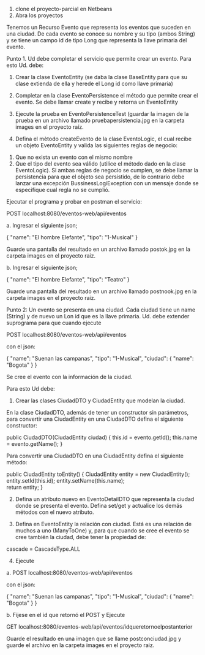1. clone el proyecto-parcial en Netbeans
2. Abra los proyectos

Tenemos un Recurso Evento que representa los eventos que suceden en una ciudad. 
De cada evento se conoce su nombre y su tipo (ambos String) y se tiene un campo 
id de tipo Long que representa la llave primaria del evento. 


 Punto 1. Ud debe completar el servicio que permite crear un evento. Para esto Ud. debe:

1. Crear la clase EventoEntity  (se daba la clase BaseEntity para que su clase 
extienda de ella y herede el Long id como llave primaria)

2. Completar en la clase EventoPersistence el método que permite crear el evento. 
Se debe llamar create y recibe y retorna un EventoEntity

3. Ejecute la prueba en EventoPersistenceTest (guardar la imagen de la prueba en 
un archivo llamado pruebapersistencia.jpg en la carpeta images en el proyecto raíz.

4. Defina el mètodo createEvento de la clase EventoLogic, el cual recibe un objeto 
EventoEntity y valida las siguientes reglas de negocio:
1) Que no exista un evento con el mismo nombre
2) Que el tipo del evento sea válido (utilice el método dado en la clase EventoLogic).
Si ambas reglas de negocio se cumplen, se debe llamar la persistencia para que 
el objeto sea persistido, de lo contrario debe lanzar una excepción 
BussinessLogiException con un mensaje donde se especifique cual regla no se cumplió.


Ejecutar el programa y probar en postman el servicio:

POST localhost:8080/eventos-web/api/eventos

a. Ingresar el siguiente json;

{ 
  "name": "El hombre Elefante",
  "tipo": "1-Musical"
}

Guarde una pantalla del resultado en  un archivo llamado postok.jpg en la carpeta
images en el proyecto raiz.

b. Ingresar el siguiente json;

{ 
  "name": "El hombre Elefante",
  "tipo": "Teatro"
}

Guarde una pantalla del resultado en  un archivo llamado postnook.jpg en la carpeta
images en el proyecto raiz.


Punto 2: Un evento se presenta en una ciudad. Cada ciudad 
tiene un name (String) y de nuevo un Lon id que es la llave primaria.
Ud. debe extender suprograma para que cuando ejecute 

POST localhost:8080/eventos-web/api/eventos

con el json:

{ 
  "name": "Suenan las campanas",
  "tipo": "1-Musical",
  "ciudad": {
              "name": "Bogota"
            }
}

Se cree el evento con la información de la ciudad. 

Para esto Ud debe:

1. Crear las clases CiudadDTO y CiudadEntity que modelan la ciudad.  

En la clase CiudadDTO, además de tener un constructor sin parámetros, 
para convertir una CiudadEntity en una CiudadDTO defina el siguiente constructor:

public CiudadDTO(CiudadEntity ciudad) {
        this.id = evento.getId();
        this.name = evento.getName();
    }

Para convertir una CiudadDTO  en una CiudadEntity defina el siguiente método:

public CiudadEntity toEntity() {
        CiudadEntity entity = new CiudadEntity();
        entity.setId(this.id);
        entity.setName(this.name);      
        return entity;
    }

2. Defina un atributo nuevo en EventoDetailDTO que representa la ciudad donde 
se presenta el evento. Defina set/get y actualice los demás métodos con el nuevo 
atributo. 

3. Defina en EventoEntity la relación con ciudad. Está es una relación de muchos 
a uno (ManyToOne) y, para que cuando se cree el evento se cree también la ciudad,
debe tener la propiedad de:

cascade = CascadeType.ALL

4. Ejecute 

a. POST localhost:8080/eventos-web/api/eventos

con el json:

{ 
  "name": "Suenan las campanas",
  "tipo": "1-Musical",
  "ciudad": {
              "name": "Bogota"
            }
}

b. Fijese en el id que retornó el POST y Ejecute 

GET localhost:8080/eventos-web/api/eventos/idqueretornoelpostanterior

Guarde el resultado en una imagen que se llame postconciudad.jpg y guarde el archivo 
en la carpeta images en el proyecto raiz.
